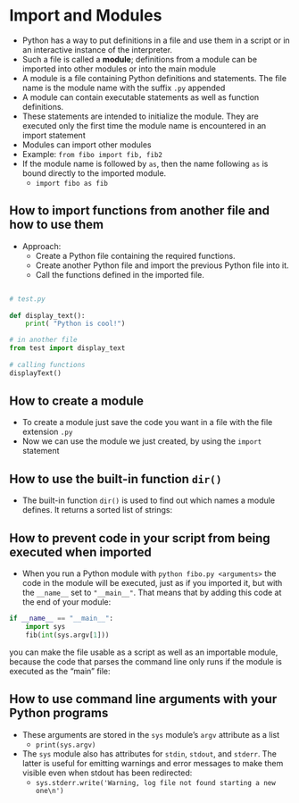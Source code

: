 # Import and Modules

- Python has a way to put definitions in a file and use them in a script or in an interactive instance of the interpreter.
- Such a file is called a **module**; definitions from a module can be imported into other modules or into the main module
- A module is a file containing Python definitions and statements. The file name is the module name with the suffix `.py` appended
- A module can contain executable statements as well as function definitions.
- These statements are intended to initialize the module. They are executed only the first time the module name is encountered in an import statement
- Modules can import other modules
- Example: `from fibo import fib, fib2`
- If the module name is followed by `as`, then the name following `as` is bound directly to the imported module.
  - `import fibo as fib`

## How to import functions from another file and how to use them

- Approach:
  - Create a Python file containing the required functions.
  - Create another Python file and import the previous Python file into it.
  - Call the functions defined in the imported file.

```Python

# test.py
 
def display_text():
    print( "Python is cool!")

# in another file
from test import display_text
 
# calling functions
displayText()
```

## How to create a module

- To create a module just save the code you want in a file with the file extension `.py`
- Now we can use the module we just created, by using the `import` statement

## How to use the built-in function `dir()`

- The built-in function `dir()` is used to find out which names a module defines. It returns a sorted list of strings:

## How to prevent code in your script from being executed when imported

- When you run a Python module with `python fibo.py <arguments>`
the code in the module will be executed, just as if you imported it, but with the `__name__` set to `"__main__"`. That means that by adding this code at the end of your module:

```Python
if __name__ == "__main__":
    import sys
    fib(int(sys.argv[1]))
```
you can make the file usable as a script as well as an importable module, because the code that parses the command line only runs if the module is executed as the “main” file:

## How to use command line arguments with your Python programs

- These arguments are stored in the `sys` module’s `argv` attribute as a list
  - `print(sys.argv)`
- The `sys` module also has attributes for `stdin`, `stdout`, and `stderr`. The latter is useful for emitting warnings and error messages to make them visible even when stdout has been redirected:
  - `sys.stderr.write('Warning, log file not found starting a new one\n')`
  